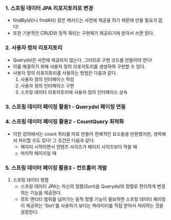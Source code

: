### 1. 스프링 데이터 JPA 리포지토리로 변경
- findById()나 findAll() 같은 메서드는 사전에 제공을 하기 때문에 만들 필요가 없다!
- 또한 기본적인 CRUD와 정적 쿼리는 구현체가 제공되기에 받아서 쓰면 된다.

### 2. 사용자 정의 리포지토리
- Querydsl은 사전에 제공되지 않는다. 그러므로 구현 코드를 만들어야 한다!
- 이를 해결하기 위해 사용자 정의 리포지토리를 생성하여 구현할 수 있다.
- 사용자 정의 리포지토리를 사용하는 방법은 다음과 같다.
  1. 사용자 정의 인터페이스 작성
  2. 사용자 정의 인터페이스 구현
  3. 스프링 데이터 리포지토리에 사용자 정의 인터페이스 상속

### 3. 스프링 데이터 페이징 활용1 - Querydsl 페이징 연동
### 4. 스프링 데이터 페이징 활용2 - CountQuery 최적화
- 이전 강의에서는 count 퀴리를 따로 만들어 전체적인 요소들을 반환했지만, 생략해서 처리할 수도 있다! 그 조건은 다음과 같다.
  - 페이지 시작이면서 컨텐츠 사이즈가 페이지 사이즈보다 작을 때
  - 마지막 페이지일 때

### 5. 스프링 데이터 페이징 활용3 - 컨트롤러 개발
1. 스프링 데이터 정렬
   - 스프링 데이터 JPA는 자신의 정렬(Sort)을 Querydsl의 정렬로 편리하게 변경하는 기능을 제공한다.
   - 루트 엔티티 범위를 넘어가는 동적 정렬 기능이 필요하면 스프링 데이터 페이징이 제공하는 'Sort'를 사용하기 보다는 파라미터를 직접 받아서 처리하는 것을 권장한다.